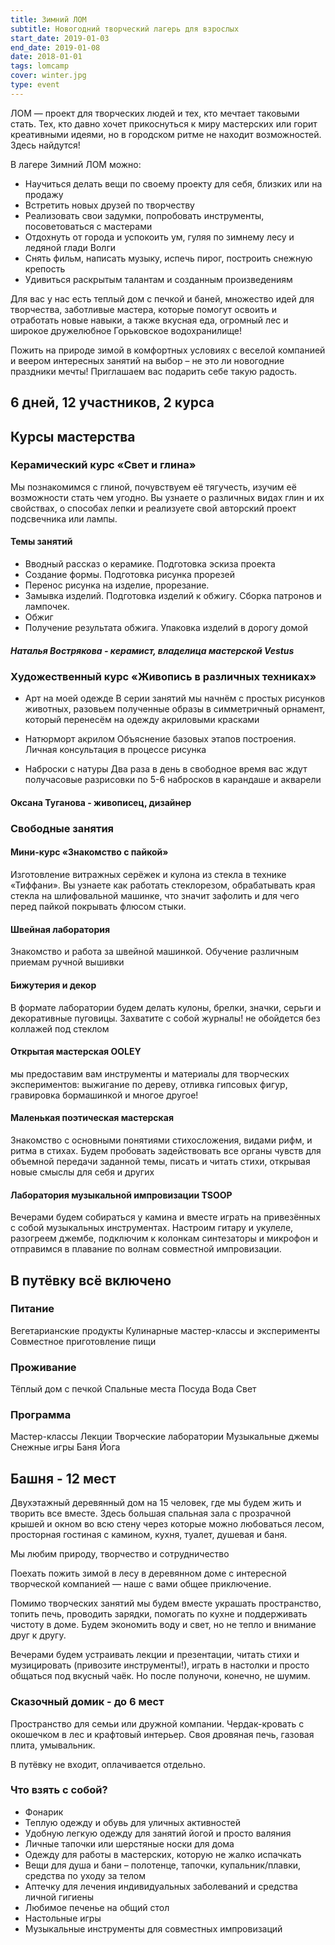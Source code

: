 ```yaml
---
title: Зимний ЛОМ
subtitle: Новогодний творческий лагерь для взрослых
start_date: 2019-01-03
end_date: 2019-01-08
date: 2018-01-01
tags: lomcamp
cover: winter.jpg
type: event
---
```


ЛОМ — проект для творческих людей и тех, кто мечтает таковыми стать. Тех, кто давно хочет прикоснуться к миру мастерских или горит креативными идеями, но в городском ритме не находит возможностей. Здесь найдутся!

В лагере Зимний ЛОМ можно:

- Научиться делать вещи по своему проекту для себя, близких или на продажу
- Встретить новых друзей по творчеству
- Реализовать свои задумки, попробовать инструменты, посоветоваться с мастерами
- Отдохнуть от города и успокоить ум, гуляя по зимнему лесу и ледяной глади Волги
- Снять фильм, написать музыку, испечь пирог, построить снежную крепость
- Удивиться раскрытым талантам и созданным произведениям

Для вас у нас есть теплый дом с печкой и баней, множество идей для творчества, заботливые мастера, которые помогут освоить и отработать новые навыки, а также вкусная еда, огромный лес и широкое дружелюбное Горьковское водохранилище!

Пожить на природе зимой в комфортных условиях с веселой компанией и веером интересных занятий на выбор – не это ли новогодние праздники мечты! Приглашаем вас подарить себе такую радость.

## 6 дней, 12 участников, 2 курса

## Курсы мастерства

### Керамический курс «Свет и глина»

Мы познакомимся с глиной, почувствуем её тягучесть, изучим её возможности стать чем угодно. Вы узнаете о различных видах глин и их свойствах, о способах лепки и реализуете свой авторский проект подсвечника или лампы.

#### Темы занятий

- Вводный рассказ о керамике. Подготовка эскиза проекта
- Создание формы. Подготовка рисунка прорезей
- Перенос рисунка на изделие, прорезание.
- Замывка изделий. Подготовка изделий к обжигу. Сборка патронов и лампочек.
- Обжиг
- Получение результата обжига. Упаковка изделий в дорогу домой

##### Наталья Вострякова - керамист, владелица мастерской Vestus

### Художественный курс «Живопись в различных техниках»

- Арт на моей одежде
  В серии занятий мы начнём с простых рисунков животных, разовьем полученные образы в симметричный орнамент, который перенесём на одежду акриловыми красками

- Натюрморт акрилом
  Объяснение базовых этапов построения. Личная консультация в процессе рисунка

- Наброски с натуры
  Два раза в день в свободное время вас ждут получасовые разрисовки по 5-6 набросков в карандаше и акварели

#### Оксана Туганова - живописец, дизайнер

### Свободные занятия

#### Мини-курс «Знакомство с пайкой»

Изготовление витражных серёжек и кулона из стекла в технике «Тиффани». Вы узнаете как работать стеклорезом, обрабатывать края стекла на шлифовальной машинке, что значит зафолить и для чего перед пайкой покрывать флюсом стыки.

#### Швейная лаборатория

Знакомство и работа за швейной машинкой. Обучение различным приемам ручной вышивки

#### Бижутерия и декор

В формате лаборатории будем делать кулоны, брелки, значки, серьги и декоративные пуговицы. Захватите с собой журналы! не обойдется без коллажей под стеклом

#### Открытая мастерская OOLEY

мы предоставим вам инструменты и материалы для творческих экспериментов: выжигание по дереву, отливка гипсовых фигур, гравировка бормашинкой и многое другое!

#### Маленькая поэтическая мастерская

Знакомство с основными понятиями стихосложения, видами рифм, и ритма в стихах. Будем пробовать задействовать все органы чувств для объемной передачи заданной темы, писать и читать стихи, открывая новые смыслы для себя и других

#### Лаборатория музыкальной импровизации TSOOP

Вечерами будем собираться у камина и вместе играть на привезённых с собой музыкальных инструментах. Настроим гитару и укулеле, разогреем джембе, подключим к колонкам синтезаторы и микрофон и отправимся в плавание по волнам совместной импровизации.

## В путёвку всё включено

### Питание

Вегетарианские продукты
Кулинарные мастер-классы и эксперименты
Совместное приготовление пищи

### Проживание

Тёплый дом с печкой
Спальные места
Посуда
Вода
Свет

### Программа

Мастер-классы
Лекции
Творческие лаборатории
Музыкальные джемы
Снежные игры
Баня
Йога

## Башня - 12 мест

Двухэтажный деревянный дом на 15 человек, где мы будем жить и творить все вместе. Здесь большая спальная зала с прозрачной крышей и окном во всю стену через которые можно любоваться лесом, просторная гостиная с камином, кухня, туалет, душевая и баня.

Мы любим природу, творчество и сотрудничество

Поехать пожить зимой в лесу в деревянном доме с интересной творческой компанией — наше с вами общее приключение.

Помимо творческих занятий мы будем вместе украшать пространство, топить печь, проводить зарядки, помогать по кухне и поддерживать чистоту в доме. Будем экономить воду и свет, но не тепло и внимание друг к другу.

Вечерами будем устраивать лекции и презентации, читать стихи и музицировать (привозите инструменты!), играть в настолки и просто общаться под вкусный чаёк. Но после полуночи, конечно, не шумим.

### Сказочный домик - до 6 мест

Пространство для семьи или дружной компании. Чердак-кровать с окошечком в лес и крафтовый интерьер. Своя дровяная печь, газовая плита, умывальник.

В путёвку не входит, оплачивается отдельно.

### Что взять с собой?

- Фонарик
- Теплую одежду и обувь для уличных активностей
- Удобную легкую одежду для занятий йогой и просто валяния
- Личные тапочки или шерстяные носки для дома
- Одежду для работы в мастерских, которую не жалко испачкать
- Вещи для душа и бани – полотенце, тапочки, купальник/плавки, средства по уходу за телом
- Аптечку для лечения индивидуальных заболеваний и средства личной гигиены
- Любимое печенье на общий стол
- Настольные игры
- Музыкальные инструменты для совместных импровизаций
